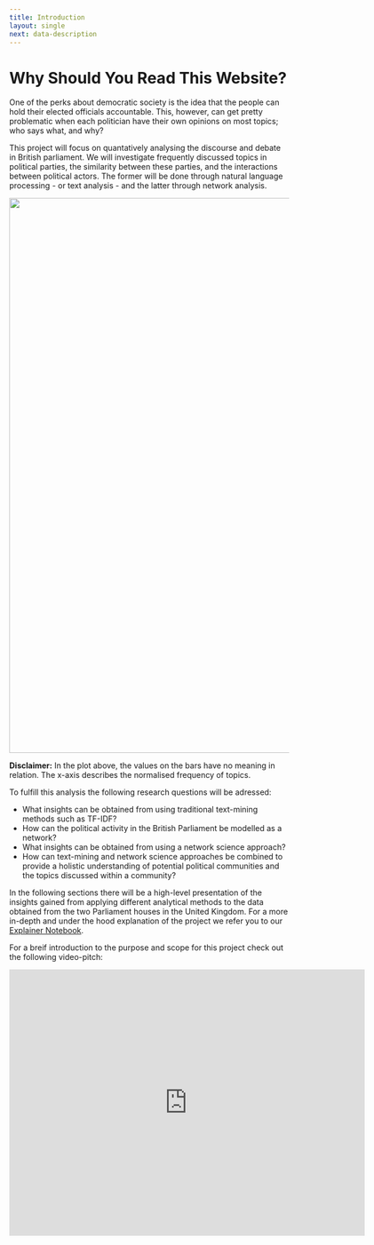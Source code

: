 ```yaml
---
title: Introduction
layout: single
next: data-description
---
```

# **Why Should You Read This Website?**

One of the perks about democratic society is the idea that the people can hold their elected officials accountable. This, however, can get pretty problematic when each politician have their own opinions on most topics; who says what, and why?

This project will focus on quantatively analysing the discourse and debate in British parliament. We will investigate frequently discussed topics in political parties, the similarity between these parties, and the interactions between political actors. The former will be done through natural language processing - or text analysis - and the latter through network analysis.

<img src="/images/Plotly_month.gif" width="1000" />

**Disclaimer:** In the plot above, the values on the bars have no meaning in relation. The x-axis describes the normalised frequency of topics.

To fulfill this analysis the following research questions will be adressed:

* What insights can be obtained from using traditional text-mining methods such as TF-IDF?
* How can the political activity in the British Parliament be modelled as a network?
* What insights can be obtained from using a network science approach?
* How can text-mining and network science approaches be combined to provide a holistic understanding of potential political communities and the topics discussed within a community?

In the following sections there will be a high-level presentation of the insights gained from applying different analytical methods to the data obtained from the two Parliament houses in the United Kingdom. For a more in-depth and under the hood explanation of the project we refer you to our [Explainer Notebook](Explainer_notebook.html).

For a breif introduction to the purpose and scope for this project check out the following video-pitch:

<iframe
    width="640"
    height="480"
    src="https://www.youtube.com/embed/TitHepoJEDM"
    frameborder="0"
    allow="autoplay; encrypted-media"
    allowfullscreen
>
</iframe>

